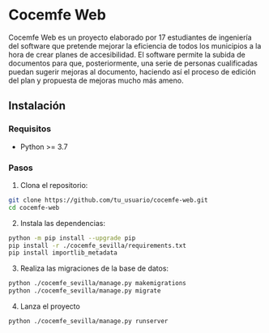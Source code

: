 # Cocemfe Web

Cocemfe Web es un proyecto elaborado por 17 estudiantes de ingeniería del software que pretende mejorar la eficiencia de todos los municipios a la hora de crear planes de accesibilidad. El software permite la subida de documentos para que, posteriormente, una serie de personas cualificadas puedan sugerir mejoras al documento, haciendo así el proceso de edición del plan y propuesta de mejoras mucho más ameno.

## Instalación

### Requisitos

- Python >= 3.7

### Pasos

1. Clona el repositorio:

```bash
git clone https://github.com/tu_usuario/cocemfe-web.git
cd cocemfe-web
```
2. Instala las dependencias:

```bash
python -m pip install --upgrade pip
pip install -r ./cocemfe_sevilla/requirements.txt
pip install importlib_metadata
```
3. Realiza las migraciones de la base de datos:

```bash
python ./cocemfe_sevilla/manage.py makemigrations
python ./cocemfe_sevilla/manage.py migrate
```
4. Lanza el proyecto

```bash
python ./cocemfe_sevilla/manage.py runserver
```

